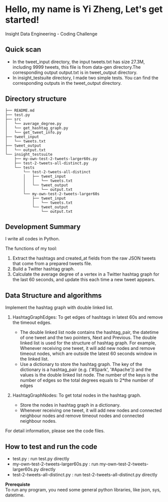 Hello, my name is Yi Zheng, Let's get started!
===========================================================
Insight Data Engineering - Coding Challenge

## Quick scan

   - In the tweet_input directory, the input tweets.txt has size 27.3M, including 9999 tweets, this file is from data-gen directory.The corresponding output output.txt is in tweet_output directory.   
   - In insight_testsuite directory, I made two simple tests. You can find the corresponding outputs in the tweet_output directory.

## Directory structure
	├── README.md 
	├── test.py
	├── src
	│   └── average_degree.py  
	│   └── get_hashtag_graph.py  
	│   └── get_tweet_info.py
	├── tweet_input
	│   └── tweets.txt
	├── tweet_output
	│   └── output.txt
	└── insight_testsuite
	    ├── my-own-test-2-tweets-larger60s.py  
	    ├── test-2-tweets-all-distinct.py
	    └── tests
	        └── test-2-tweets-all-distinct
	        │   ├── tweet_input
	        │   │   └── tweets.txt
	        │   └── tweet_output
	        │       └── output.txt
	        └── my-own-test-2-tweets-larger60s
	            ├── tweet_input
	            │   └── tweets.txt
	            └── tweet_output
	                └── output.txt

## Development Summary

I write all codes in Python.  

The functions of my tool:

1. Extract the hashtags and created_at fields from the raw JSON tweets that come from a prepared tweets file.
2. Build a Twitter hashtag graph.
3. Calculate the average degree of a vertex in a Twitter hashtag graph for the last 60 seconds, and update this each time a new tweet appears.

## Data Structure and algorithms
Implement the hashtag graph with double linked list.

1. HashtagGraphEdges: To get edges of hashtags in latest 60s and remove the timeout edges. 
   - The double linked list node contains the hashtag_pair, the datetime of one tweet and the two pointers, Next and Previous. The double linked list is used for the structure of hashtag graph. For example, Whenever receiving one tweet, it will add new nodes and remove timeout nodes, which are outside the latest 60 seconds window in the linked list.     
   - Use a dictionary to store the hashtag graph. The key of the dictionary is a hashtag_pair (e.g. ('#Spark', '#Apache')) and the values is the double linked list node. The number of the keys is the number of edges so the total degrees equals to 2*the number of edges

2. HashtagGraphNodes: To get total nodes in the hashtag graph. 
   - Store the nodes in hashtag graph in a dictionary.   
   - Whenever receiving one tweet, it will add new nodes and connected neighbour nodes and remove timeout nodes and connected neighbour nodes.

For detail information, please see the code files.


## How to test and run the code
- test.py : run test.py directly
- my-own-test-2-tweets-larger60s.py : run my-own-test-2-tweets-larger60s.py directly
- test-2-tweets-all-distinct.py : run test-2-tweets-all-distinct.py directly

**Prerequiste**   
To run any program, you need some general python libraries, like json, sys, datetime.

